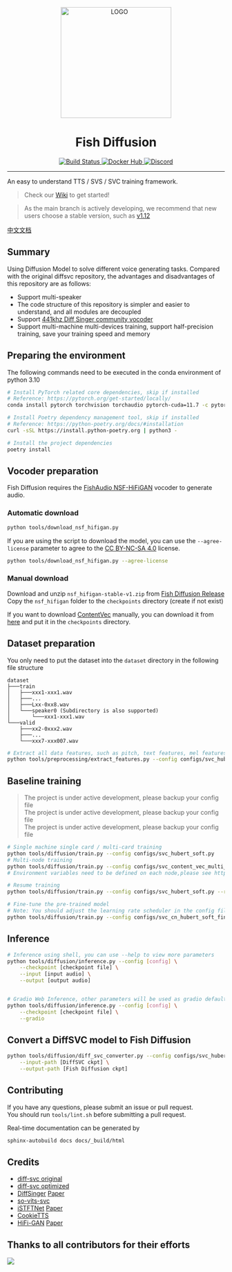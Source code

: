 <div align="center">

<img alt="LOGO" src="https://cdn.jsdelivr.net/gh/fishaudio/fish-diffusion@main/images/logo_512x512.png" width="256" height="256" />

# Fish Diffusion

<div>
<a href="https://github.com/fishaudio/fish-diffusion/actions/workflows/ci.yml">
<img alt="Build Status" src="https://img.shields.io/github/actions/workflow/status/fishaudio/fish-diffusion/ci.yml?style=flat-square&logo=GitHub">
</a>
<a href="https://hub.docker.com/r/lengyue233/fish-diffusion">
<img alt="Docker Hub" src="https://img.shields.io/docker/cloud/build/lengyue233/fish-diffusion?style=flat-square&logo=Docker&logoColor=white">
</a>
<a href="https://discord.gg/wbYSRBrW2E">
<img alt="Discord" src="https://img.shields.io/discord/1044927142900809739?color=%23738ADB&label=Discord&logo=discord&logoColor=white&style=flat-square">
</a>
</div>

</div>

------

An easy to understand TTS / SVS / SVC training framework.

> Check our [Wiki](https://fishaudio.github.io/fish-diffusion/) to get started! 
 
> As the main branch is actively developing, we recommend that new users choose a stable version, such as [v1.12](https://github.com/fishaudio/fish-diffusion/tree/v1.12)

[中文文档](README.zh.md)

## Summary
Using Diffusion Model to solve different voice generating tasks. Compared with the original diffsvc repository, the advantages and disadvantages of this repository are as follows:
+ Support multi-speaker
+ The code structure of this repository is simpler and easier to understand, and all modules are decoupled
+ Support [441khz Diff Singer community vocoder](https://openvpi.github.io/vocoders/)
+ Support multi-machine multi-devices training, support half-precision training, save your training speed and memory

## Preparing the environment
The following commands need to be executed in the conda environment of python 3.10

```bash
# Install PyTorch related core dependencies, skip if installed
# Reference: https://pytorch.org/get-started/locally/
conda install pytorch torchvision torchaudio pytorch-cuda=11.7 -c pytorch -c nvidia

# Install Poetry dependency management tool, skip if installed
# Reference: https://python-poetry.org/docs/#installation
curl -sSL https://install.python-poetry.org | python3 -

# Install the project dependencies
poetry install
```

## Vocoder preparation
Fish Diffusion requires the [FishAudio NSF-HiFiGAN](https://github.com/fishaudio/fish-diffusion/releases/tag/v2.0.0) vocoder to generate audio.

### Automatic download
```bash
python tools/download_nsf_hifigan.py
```

If you are using the script to download the model, you can use the `--agree-license` parameter to agree to the [CC BY-NC-SA 4.0](https://creativecommons.org/licenses/by-nc-sa/4.0/) license.

```bash
python tools/download_nsf_hifigan.py --agree-license
```

### Manual download
Download and unzip `nsf_hifigan-stable-v1.zip` from [Fish Diffusion Release](https://github.com/fishaudio/fish-diffusion/releases/tag/v2.0.0)  
Copy the `nsf_hifigan` folder to the `checkpoints` directory (create if not exist)

If you want to download [ContentVec](https://github.com/auspicious3000/contentvec) manually, you can download it from [here](https://github.com/fishaudio/fish-diffusion/releases/download/v1.12/content-vec-best-legacy-500.pt) and put it in the `checkpoints` directory.

## Dataset preparation
You only need to put the dataset into the `dataset` directory in the following file structure

```shell
dataset
├───train
│   ├───xxx1-xxx1.wav
│   ├───...
│   ├───Lxx-0xx8.wav
│   └───speaker0 (Subdirectory is also supported)
│       └───xxx1-xxx1.wav
└───valid
    ├───xx2-0xxx2.wav
    ├───...
    └───xxx7-xxx007.wav
```

```bash
# Extract all data features, such as pitch, text features, mel features, etc.
python tools/preprocessing/extract_features.py --config configs/svc_hubert_soft.py --path dataset --clean
```

## Baseline training
> The project is under active development, please backup your config file  
> The project is under active development, please backup your config file  
> The project is under active development, please backup your config file  

```bash
# Single machine single card / multi-card training
python tools/diffusion/train.py --config configs/svc_hubert_soft.py
# Multi-node training
python tools/diffusion/train.py --config configs/svc_content_vec_multi_node.py
# Environment variables need to be defined on each node,please see https://pytorch-lightning.readthedocs.io/en/1.6.5/clouds/cluster.html  for more infomation.

# Resume training
python tools/diffusion/train.py --config configs/svc_hubert_soft.py --resume [checkpoint file]

# Fine-tune the pre-trained model
# Note: You should adjust the learning rate scheduler in the config file to warmup_cosine_finetune
python tools/diffusion/train.py --config configs/svc_cn_hubert_soft_finetune.py --pretrained [checkpoint file]
```

## Inference
```bash
# Inference using shell, you can use --help to view more parameters
python tools/diffusion/inference.py --config [config] \
    --checkpoint [checkpoint file] \
    --input [input audio] \
    --output [output audio]


# Gradio Web Inference, other parameters will be used as gradio default parameters
python tools/diffusion/inference.py --config [config] \
    --checkpoint [checkpoint file] \
    --gradio
```

## Convert a DiffSVC model to Fish Diffusion
```bash
python tools/diffusion/diff_svc_converter.py --config configs/svc_hubert_soft_diff_svc.py \
    --input-path [DiffSVC ckpt] \
    --output-path [Fish Diffusion ckpt]
```

## Contributing
If you have any questions, please submit an issue or pull request.  
You should run `tools/lint.sh` before submitting a pull request.

Real-time documentation can be generated by
```bash
sphinx-autobuild docs docs/_build/html
```

## Credits
+ [diff-svc original](https://github.com/prophesier/diff-svc)
+ [diff-svc optimized](https://github.com/innnky/diff-svc/)
+ [DiffSinger](https://github.com/openvpi/DiffSinger/) [Paper](https://arxiv.org/abs/2105.02446)
+ [so-vits-svc](https://github.com/innnky/so-vits-svc)
+ [iSTFTNet](https://github.com/rishikksh20/iSTFTNet-pytorch) [Paper](https://arxiv.org/pdf/2203.02395.pdf)
+ [CookieTTS](https://github.com/CookiePPP/cookietts/tree/master/CookieTTS/_4_mtw/hifigan)
+ [HiFi-GAN](https://github.com/jik876/hifi-gan) [Paper](https://arxiv.org/abs/2010.05646)

## Thanks to all contributors for their efforts

<a href="https://github.com/fishaudio/fish-diffusion/graphs/contributors" target="_blank">
  <img src="https://contrib.rocks/image?repo=fishaudio/fish-diffusion" />
</a>

